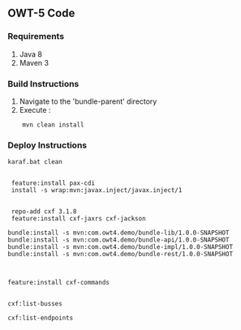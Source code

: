 ## OWT-5 Code


### Requirements
1. Java 8
2. Maven 3

### Build Instructions

1. Navigate to the 'bundle-parent' directory
2. Execute :
```
    mvn clean install
```

### Deploy Instructions
```
karaf.bat clean


 feature:install pax-cdi 
 install -s wrap:mvn:javax.inject/javax.inject/1


 repo-add cxf 3.1.8 
 feature:install cxf-jaxrs cxf-jackson 

bundle:install -s mvn:com.owt4.demo/bundle-lib/1.0.0-SNAPSHOT
bundle:install -s mvn:com.owt4.demo/bundle-api/1.0.0-SNAPSHOT
bundle:install -s mvn:com.owt4.demo/bundle-impl/1.0.0-SNAPSHOT
bundle:install -s mvn:com.owt4.demo/bundle-rest/1.0.0-SNAPSHOT



feature:install cxf-commands


cxf:list-busses 

cxf:list-endpoints 


```
